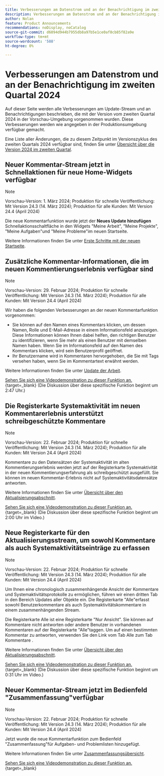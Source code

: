 ```yaml
---
title: Verbesserungen am Datenstrom und an der Benachrichtigung im zweiten Quartal 2024
description: Verbesserungen am Datenstrom und an der Benachrichtigung im zweiten Quartal 2024
author: Nolan
feature: Product Announcements
recommendations: noDisplay, noCatalog
source-git-commit: d6094d944b7955db8a97b5e1ce0af8cb85f82a9e
workflow-type: tm+mt
source-wordcount: '588'
ht-degree: 0%

---
```


# Verbesserungen am Datenstrom und an der Benachrichtigung im zweiten Quartal 2024

Auf dieser Seite werden alle Verbesserungen am Update-Stream und an Benachrichtigungen beschrieben, die mit der Version vom zweiten Quartal 2024 in der Vorschau-Umgebung vorgenommen wurden. Diese Verbesserungen werden wie angegeben in der Produktionsumgebung verfügbar gemacht.

Eine Liste aller Änderungen, die zu diesem Zeitpunkt im Versionszyklus des zweiten Quartals 2024 verfügbar sind, finden Sie unter [Übersicht über die Version 2024 im zweiten Quartal](/help/quicksilver/product-announcements/product-releases/24-q2-release-activity/24-q2-release-overview.md).

## Neuer Kommentar-Stream jetzt in Schnellaktionen für neue Home-Widgets verfügbar

>[!NOTE]
>
>Vorschau-Version: 1. März 2024; Produktion für schnelle Veröffentlichung: Mit Version 24.3 (14. März 2024); Produktion für alle Kunden: Mit Version 24.4 (April 2024)

Die neue Kommentarfunktion wurde jetzt der **Neues Update hinzufügen** Schnellaktionsschaltfläche in den Widgets &quot;Meine Arbeit&quot;, &quot;Meine Projekte&quot;, &quot;Meine Aufgaben&quot;und &quot;Meine Probleme&quot;im neuen Startseite.

Weitere Informationen finden Sie unter [Erste Schritte mit der neuen Startseite](/help/quicksilver/workfront-basics/using-home/new-home/get-started-with-new-home.md).

## Zusätzliche Kommentar-Informationen, die im neuen Kommentierungserlebnis verfügbar sind

>[!NOTE]
>
>Vorschau-Version: 29. Februar 2024; Produktion für schnelle Veröffentlichung: Mit Version 24.3 (14. März 2024); Produktion für alle Kunden: Mit Version 24.4 (April 2024)

Wir haben die folgenden Verbesserungen an der neuen Kommentarfunktion vorgenommen:

* Sie können auf den Namen eines Kommentars klicken, um dessen Namen, Rolle und E-Mail-Adresse in einem Informationsfeld anzuzeigen. Diese Informationen können Ihnen dabei helfen, den richtigen Benutzer zu identifizieren, wenn Sie mehr als einen Benutzer mit demselben Namen haben. Wenn Sie im Informationsfeld auf den Namen des Kommentars klicken, wird sein Benutzerprofil geöffnet.
* Ihr Benutzername wird in Kommentaren hervorgehoben, die Sie mit Tags versehen haben, wenn Sie im Kommentartext erwähnt werden.

Weitere Informationen finden Sie unter [Update der Arbeit](/help/quicksilver/workfront-basics/updating-work-items-and-viewing-updates/update-work.md).

[Sehen Sie sich eine Videodemonstration zu dieser Funktion an.](https://video.tv.adobe.com/v/3427992/){target=_blank} (Die Diskussion über diese spezifische Funktion beginnt um 2:47 Uhr.)

## Die Registerkarte Systemaktivität im neuen Kommentarerlebnis unterstützt schreibgeschützte Kommentare

>[!NOTE]
>
>Vorschau-Version: 22. Februar 2024; Produktion für schnelle Veröffentlichung: Mit Version 24.3 (14. März 2024); Produktion für alle Kunden: Mit Version 24.4 (April 2024)

Kommentare zu den Datensätzen der Systemaktivität im alten Kommentierungserlebnis werden jetzt auf der Registerkarte Systemaktivität in der neuen Kommentierungserfahrung als schreibgeschützt ausgefüllt. Sie können im neuen Kommentar-Erlebnis nicht auf Systemaktivitätsdatensätze antworten.

Weitere Informationen finden Sie unter [Übersicht über den Aktualisierungsabschnitt](/help/quicksilver/workfront-basics/updating-work-items-and-viewing-updates/updates-tab-overview.md).

[Sehen Sie sich eine Videodemonstration zu dieser Funktion an.](https://video.tv.adobe.com/v/3427992/){target=_blank} (Die Diskussion über diese spezifische Funktion beginnt um 2:00 Uhr im Video.)

## Neue Registerkarte für den Aktualisierungsstream, um sowohl Kommentare als auch Systemaktivitätseinträge zu erfassen

>[!NOTE]
>
>Vorschau-Version: 22. Februar 2024; Produktion für schnelle Veröffentlichung: Mit Version 24.3 (14. März 2024); Produktion für alle Kunden: Mit Version 24.4 (April 2024)

Um Ihnen eine chronologisch zusammenhängende Ansicht der Kommentare und Systemaktivitätsprotokolle zu ermöglichen, führen wir einen dritten Tab in den Bereich Updates aller Objekte ein. Die Registerkarte &quot;Alle&quot;erfasst sowohl Benutzerkommentare als auch Systemaktivitätskommentare in einem zusammenhängenden Stream.

Die Registerkarte Alle ist eine Registerkarte &quot;Nur Ansicht&quot;. Sie können auf Kommentare nicht antworten oder andere Benutzer in vorhandenen Kommentaren auf der Registerkarte &quot;Alle&quot;taggen. Um auf einen bestimmten Kommentar zu antworten, verwenden Sie den Link vom Tab Alle zum Tab Kommentare .

Weitere Informationen finden Sie unter [Übersicht über den Aktualisierungsabschnitt](/help/quicksilver/workfront-basics/updating-work-items-and-viewing-updates/updates-tab-overview.md).

[Sehen Sie sich eine Videodemonstration zu dieser Funktion an.](https://video.tv.adobe.com/v/3427992/){target=_blank} (Die Diskussion über diese spezifische Funktion beginnt um 0:31 Uhr im Video.)

## Neuer Kommentar-Stream jetzt im Bedienfeld &quot;Zusammenfassung&quot;verfügbar

>[!NOTE]
>
>Vorschau-Version: 22. Februar 2024; Produktion für schnelle Veröffentlichung: Mit Version 24.3 (14. März 2024); Produktion für alle Kunden: Mit Version 24.4 (April 2024)

Jetzt wurde die neue Kommentarfunktion zum Bedienfeld &quot;Zusammenfassung&quot;für Aufgaben- und Problemlisten hinzugefügt.

Weitere Informationen finden Sie unter [Zusammenfassungsübersicht](/help/quicksilver/workfront-basics/the-new-workfront-experience/summary-overview.md).

[Sehen Sie sich eine Videodemonstration zu dieser Funktion an.](https://video.tv.adobe.com/v/3427991/){target=_blank}
